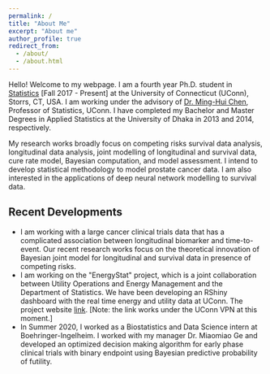 ```yaml
---
permalink: /
title: "About Me"
excerpt: "About me"
author_profile: true
redirect_from: 
  - /about/
  - /about.html
---
```

Hello! Welcome to my webpage. I am a fourth year Ph.D. student in [Statistics](https://stat.uconn.edu/) [Fall 2017 - Present] at the University of Connecticut (UConn), Storrs, CT, USA. I am working under the advisory of [Dr. Ming-Hui Chen](http://merlot.stat.uconn.edu/~mhchen/), Professor of Statistics, UConn. I have completed my Bachelor and Master Degrees in Applied Statistics at the University of Dhaka in 2013 and 2014, respectively.

My research works broadly focus on competing risks survival data analysis, longitudinal data analysis, joint modelling of longitudinal and survival data, cure rate model, Bayesian computation, and model assessment. I intend to develop statistical methodology to model prostate cancer data. I am also interested in the applications of deep neural network modelling to survival data. 


## Recent Developments
* I am working with a large cancer clinical trials data that has a complicated association between longitudinal biomarker and time-to-event. Our recent research works focus on the theoretical innovation of Bayesian joint model for longitudinal and survival data in presence of competing risks. 
* I am working on the "EnergyStat" project, which is a joint collaboration between Utility Operations and Energy Management and the Department of Statistics. We have been developing an RShiny dashboard with the real time energy and utility data at UConn. The project website [link](http://energystats.fo.uconn.edu:9999/). [Note: the link works under the UConn VPN at this moment.]
* In Summer 2020, I worked as a Biostatistics and Data Science intern at Boehringer-Ingelheim. I worked with my manager Dr. Miaomiao Ge and developed an optimized decision making algorithm for early phase clinical trials with binary endpoint using Bayesian predictive probability of futility.

